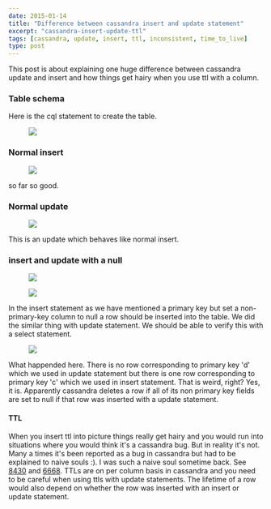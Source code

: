 ```yaml
---
date: 2015-01-14
title: "Difference between cassandra insert and update statement"
excerpt: "cassandra-insert-update-ttl"
tags: [cassandra, update, insert, ttl, inconsistent, time_to_live]
type: post
---
```


This post is about explaining one huge difference between cassandra update and insert and how things get hairy when you use ttl with a column.

### Table schema
Here is the cql statement to create the table.

<figure>
<a href="/img/create_table.png"><img src="/img/create_table.png"></a>
</figure>

### Normal insert

<figure>
<a href="/img/insert_normal.png"><img src="/img/insert_normal.png"></a>
</figure>

so far so good.

### Normal update

<figure>
<a href="/img/update_normal.png"><img src="/img/update_normal.png"></a>
</figure>

This is an update which behaves like normal insert.

### insert and update with a null

<figure>
<a href="/img/insert_null.png"><img src="/img/insert_null.png"></a>
</figure>

<figure>
<a href="/img/update_null.png"><img src="/img/update_null.png"></a>
</figure>


In the insert statement as we have mentioned a primary key but set a non-primary-key column to null a row should be inserted into the table. We did the similar thing with update statement. We should be able to verify this with a select statement.

<figure>
<a href="/img/select_after_update_null.png"><img src="/img/select_after_update_null.png"></a>
</figure>

What happended here. There is no row corresponding to primary key 'd' which we used in update statement but there is one row corresponding to primary key 'c' which we used in insert statement. That is weird, right? Yes, it is. Apparently cassandra deletes a row if all of its non primary key fields are set to null if that row was inserted with a update statement.

#### TTL

When you insert ttl into picture things really get hairy and you would run into situations where you would think it's a cassandra bug. But in reality it's not. Many a times it's been reported as a bug in cassandra but had to be explained to naive souls :). I was such a naive soul sometime back. See [8430](https://issues.apache.org/jira/browse/CASSANDRA-8430) and [6668](https://issues.apache.org/jira/browse/CASSANDRA-6668). TTLs are on per column basis in cassandra and you need to be careful when using ttls with update statements. The lifetime of a row would also depend on whether the row was inserted with an insert or update statement. 
